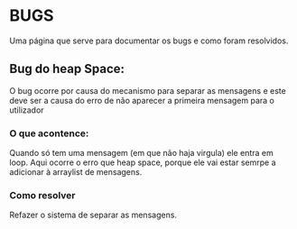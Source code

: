 # BUGS
<p>Uma página que serve para documentar os bugs e como foram resolvidos.</p>

## Bug do heap Space:
<p>O bug ocorre por causa do mecanismo para separar as mensagens e este deve ser a causa do erro de não aparecer a primeira mensagem para o utilizador</p>
<h3>O que acontence:</h3>
<p>Quando só tem uma mensagem (em que não haja virgula) ele entra em loop. Aqui ocorre o erro que heap space, porque ele vai estar semrpe a adicionar à arraylist de mensagens.</p>
<h3>Como resolver</h3>
<p>Refazer o sistema de separar as mensagens.</p>